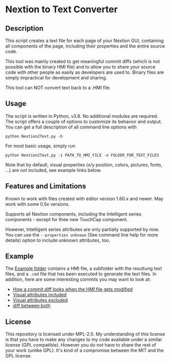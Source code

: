 # Nextion to Text Converter

## Description

This script creates a text file for each page of your Nextion GUI, containing all components of the page, including their properties and the entire source code.

This tool was mainly created to get meaningful commit diffs (which is not possible with the binary HMI file) and to allow you to share *your* source code with other people as easily as developers are used to. Binary files are simply impractical for development and sharing.

This tool can NOT convert text back to a .HMI file. 

## Usage

The script is written in Python, v3.8. No additional modules are required. 
The script offers a couple of options to customize its behavior and output. You can get a full description of all command line options with

```python Nextion2Text.py -h```

For most basic usage, simply run

```python Nextion2Text.py -i PATH_TO_HMI_FILE -o FOLDER_FOR_TEXT_FILES```

Note that by default, visual properties (x/y position, colors, pictures, fonts, ...) are *not* included, see example links below.

## Features and Limitations

Known to work with files created with editor version 1.60.x and newer. May work with some 0.5x versions.

Supports all Nextion components, including the Intelligent series components - except for thee new TouchCap component. 

However, Intelligent series attributes are only partially supported by now. You can use the `--properties unknown` (See command line help for more details) option to include unknown attributes, too. 

## Example

The [Example folder](/Example) contains a HMI file, a subfolder with the resultung text files, and a `.cmd` file that has been executed to generate the text files. In addition, here are some interesting commits you may want to look at: 
* [How a commit diff looks when the HMI file gets modified](https://github.com/MMMZZZZ/Nextion2Text/commit/e7aa62c85d3041022f8cb8209b569766fcae8477)
* [Visual attributes included](https://github.com/MMMZZZZ/Nextion2Text/blob/cf06bb44621ae505129b2297d8cff55afdaf298c/Example/Syntherrupter_Nextion_Code/Menu.txt)
* [Visual attributes excluded](https://github.com/MMMZZZZ/Nextion2Text/blob/6f858edb0d3eca1824900fcacd19ab91ff8e2af8/Example/Syntherrupter_Nextion_Code/Menu.txt)
* [diff between both](https://github.com/MMMZZZZ/Nextion2Text/commit/cf06bb44621ae505129b2297d8cff55afdaf298c)

## License

This repository is licensed under MPL-2.0. My understanding of this license is that you have to make any changes to my code available under a similar license (GPL compatible). However you do not have to share the rest of your work (unlike GPL). It's kind of a compromise between the MIT and the GPL license. 
